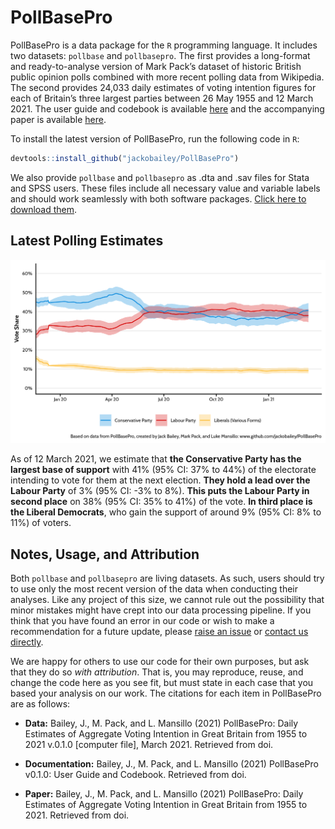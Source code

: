 
<!-- README.md is generated from README.Rmd. Please edit that file -->

# PollBasePro

PollBasePro is a data package for the `R` programming language. It
includes two datasets: `pollbase` and `pollbasepro`. The first provides
a long-format and ready-to-analyse version of Mark Pack’s dataset of
historic British public opinion polls combined with more recent polling
data from Wikipedia. The second provides 24,033 daily estimates of
voting intention figures for each of Britain’s three largest parties
between 26 May 1955 and 12 March 2021. The user guide and codebook is
available
[here](https://github.com/jackobailey/PollBasePro/blob/master/download/userguide.pdf)
and the accompanying paper is available
[here](https://github.com/jackobailey/PollBasePro/blob/master/download/paper.pdf).

To install the latest version of PollBasePro, run the following code in
`R`:

``` r
devtools::install_github("jackobailey/PollBasePro")
```

We also provide `pollbase` and `pollbasepro` as .dta and .sav files for
Stata and SPSS users. These files include all necessary value and
variable labels and should work seamlessly with both software packages.
[Click here to download
them](https://github.com/jackobailey/PollBasePro/tree/master/download).

## Latest Polling Estimates

<center>
<img src="https://raw.githubusercontent.com/jackobailey/PollBasePro/master/documentation/_assets/timeplot_gh.png?token=AI2VF2PMPYJQ277S7LBU4ILAJOPVI">
</center>

As of 12 March 2021, we estimate that **the Conservative Party has the
largest base of support** with 41% (95% CI: 37% to 44%) of the
electorate intending to vote for them at the next election. **They hold
a lead over the Labour Party** of 3% (95% CI: -3% to 8%). **This puts
the Labour Party in second place** on 38% (95% CI: 35% to 41%) of the
vote. **In third place is the Liberal Democrats**, who gain the support
of around 9% (95% CI: 8% to 11%) of voters.

## Notes, Usage, and Attribution

Both `pollbase` and `pollbasepro` are living datasets. As such, users
should try to use only the most recent version of the data when
conducting their analyses. Like any project of this size, we cannot rule
out the possibility that minor mistakes might have crept into our data
processing pipeline. If you think that you have found an error in our
code or wish to make a recommendation for a future update, please [raise
an issue](https://github.com/jackobailey/PollBasePro/issues) or [contact
us directly](mailto:jack.bailey@manchester.ac.uk).

We are happy for others to use our code for their own purposes, but ask
that they do so *with attribution*. That is, you may reproduce, reuse,
and change the code here as you see fit, but must state in each case
that you based your analysis on our work. The citations for each item in
PollBasePro are as follows:

-   **Data:** Bailey, J., M. Pack, and L. Mansillo (2021) PollBasePro:
    Daily Estimates of Aggregate Voting Intention in Great Britain from
    1955 to 2021 v.0.1.0 \[computer file\], March 2021. Retrieved from
    doi.

-   **Documentation:** Bailey, J., M. Pack, and L. Mansillo (2021)
    PollBasePro v0.1.0: User Guide and Codebook. Retrieved from doi.

-   **Paper:** Bailey, J., M. Pack, and L. Mansillo (2021) PollBasePro:
    Daily Estimates of Aggregate Voting Intention in Great Britain from
    1955 to 2021. Retrieved from doi.
